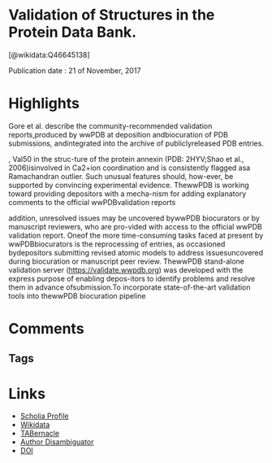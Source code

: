 
Validation of Structures in the Protein Data Bank.
==================================================
  
  [@wikidata:Q46645138]  
  
Publication date : 21 of November, 2017  

# Highlights

Gore et al. describe the community-recommended validation reports,produced by wwPDB at deposition andbiocuration of PDB submissions, andintegrated into the archive of publiclyreleased PDB entries.

, Val50 in the struc-ture of the protein annexin (PDB: 2HYV;Shao et al., 2006)isinvolved in Ca2+ion coordination and is consistently flagged asa Ramachandran outlier. Such unusual features should, how-ever, be supported by convincing experimental evidence. ThewwPDB is working toward providing depositors with a mecha-nism for adding explanatory comments to the official wwPDBvalidation reports

 addition, unresolved issues may be uncovered bywwPDB biocurators or by manuscript reviewers, who are pro-vided with access to the official wwPDB validation report. Oneof the more time-consuming tasks faced at present by wwPDBbiocurators is the reprocessing of entries, as occasioned bydepositors submitting revised atomic models to address issuesuncovered during biocuration or manuscript peer review. ThewwPDB stand-alone validation server (https://validate.wwpdb.org) was developed with the express purpose of enabling depos-itors to identify problems and resolve them in advance ofsubmission.To incorporate state-of-the-art validation tools into thewwPDB biocuration pipeline

 
# Comments

## Tags

# Links
  
 * [Scholia Profile](https://scholia.toolforge.org/work/Q46645138)  
 * [Wikidata](https://www.wikidata.org/wiki/Q46645138)  
 * [TABernacle](https://tabernacle.toolforge.org/?#/tab/manual/Q46645138/P921%3BP4510)  
 * [Author Disambiguator](https://author-disambiguator.toolforge.org/work_item_oauth.php?id=Q46645138&batch_id=&match=1&author_list_id=&doit=Get+author+links+for+work)  
 * [DOI](https://doi.org/10.1016/J.STR.2017.10.009)  
